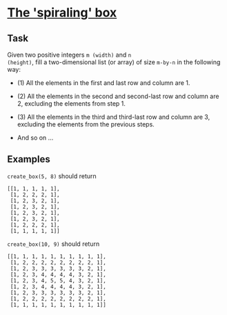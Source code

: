 # [The 'spiraling' box](https://www.codewars.com/kata/the-spiraling-box "https://www.codewars.com/kata/63b84f54693cb10065687ae5")

## Task

Given two positive integers <code>m (width)</code> and <code>n (height)</code>, fill a
two-dimensional list (or array) of size <code>m-by-n</code> in the following way:

- (1) All the elements in the first and last row and column are 1.

- (2) All the elements in the second and second-last row and column are 2, excluding the elements
  from step 1.

- (3) All the elements in the third and third-last row and column are 3, excluding the elements from
  the previous steps.

- And so on ...

## Examples

<code>create_box(5, 8)</code> should return

```
[[1, 1, 1, 1, 1],
 [1, 2, 2, 2, 1],
 [1, 2, 3, 2, 1],
 [1, 2, 3, 2, 1],
 [1, 2, 3, 2, 1], 
 [1, 2, 3, 2, 1],
 [1, 2, 2, 2, 1],
 [1, 1, 1, 1, 1]]
```

<code>create_box(10, 9)</code> should return

```
[[1, 1, 1, 1, 1, 1, 1, 1, 1, 1],
 [1, 2, 2, 2, 2, 2, 2, 2, 2, 1],
 [1, 2, 3, 3, 3, 3, 3, 3, 2, 1], 
 [1, 2, 3, 4, 4, 4, 4, 3, 2, 1], 
 [1, 2, 3, 4, 5, 5, 4, 3, 2, 1], 
 [1, 2, 3, 4, 4, 4, 4, 3, 2, 1], 
 [1, 2, 3, 3, 3, 3, 3, 3, 2, 1], 
 [1, 2, 2, 2, 2, 2, 2, 2, 2, 1], 
 [1, 1, 1, 1, 1, 1, 1, 1, 1, 1]]
```